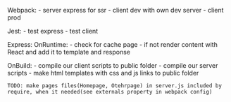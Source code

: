 Webpack:
    - server express for ssr
    - client dev with own dev server
    - client prod

Jest:
    - test express
    - test client

Express:
  OnRuntime:
    - check for cache page
    - if not render content with React and add it to template and response

  OnBuild:
    - compile our client scripts to public folder 
    - compile our server scripts
    - make html templates with css and js links to public folder

    TODO: make pages files(Homepage, Otehrpage) in server.js included by require, when it needed(see externals property in webpack config)
    
